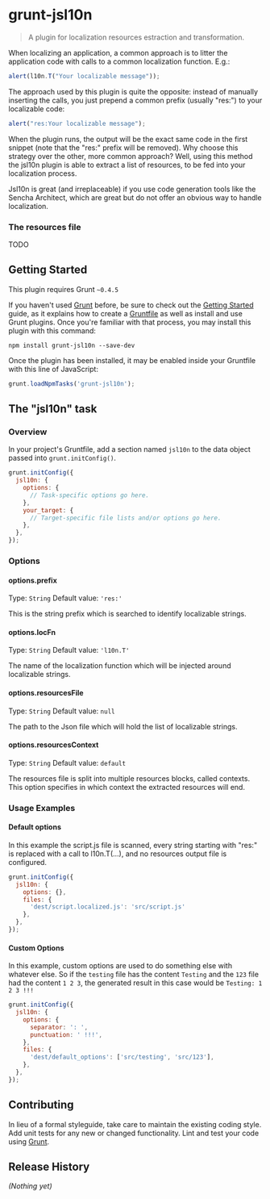 # grunt-jsl10n

> A plugin for localization resources estraction and transformation.

When localizing an application, a common approach is to litter the application code with calls to a common localization function. E.g.:

```js
alert(l10n.T("Your localizable message"));
```

The approach used by this plugin is quite the opposite: instead of manually inserting the calls, you just prepend a common prefix (usually "res:") to your localizable code:

```js
alert("res:Your localizable message");
```

When the plugin runs, the output will be the exact same code in the first snippet (note that the "res:" prefix will be removed).
Why choose this strategy over the other, more common approach? Well, using this method the jsl10n plugin is able to extract a list of resources, to be fed into your localization process.

Jsl10n is great (and irreplaceable) if you use code generation tools like the Sencha Architect, which are great but do not offer an obvious way to handle localization.

### The resources file
TODO

## Getting Started
This plugin requires Grunt `~0.4.5`

If you haven't used [Grunt](http://gruntjs.com/) before, be sure to check out the [Getting Started](http://gruntjs.com/getting-started) guide, as it explains how to create a [Gruntfile](http://gruntjs.com/sample-gruntfile) as well as install and use Grunt plugins. Once you're familiar with that process, you may install this plugin with this command:

```shell
npm install grunt-jsl10n --save-dev
```

Once the plugin has been installed, it may be enabled inside your Gruntfile with this line of JavaScript:

```js
grunt.loadNpmTasks('grunt-jsl10n');
```

## The "jsl10n" task

### Overview
In your project's Gruntfile, add a section named `jsl10n` to the data object passed into `grunt.initConfig()`.

```js
grunt.initConfig({
  jsl10n: {
    options: {
      // Task-specific options go here.
    },
    your_target: {
      // Target-specific file lists and/or options go here.
    },
  },
});
```

### Options

#### options.prefix
Type: `String`
Default value: `'res:'`

This is the string prefix which is searched to identify localizable strings.

#### options.locFn
Type: `String`
Default value: `'l10n.T'`

The name of the localization function which will be injected around localizable strings.

#### options.resourcesFile
Type: `String`
Default value: `null`

The path to the Json file which will hold the list of localizable strings.

#### options.resourcesContext
Type: `String`
Default value: `default`

The resources file is split into multiple resources blocks, called contexts. This option specifies in which context the extracted resources will end.

### Usage Examples

#### Default options
In this example the script.js file is scanned, every string starting with "res:" is replaced with a call to l10n.T(...), and no resources output file is configured.

```js
grunt.initConfig({
  jsl10n: {
    options: {},
    files: {
      'dest/script.localized.js': 'src/script.js'
    },
  },
});
```

#### Custom Options
In this example, custom options are used to do something else with whatever else. So if the `testing` file has the content `Testing` and the `123` file had the content `1 2 3`, the generated result in this case would be `Testing: 1 2 3 !!!`

```js
grunt.initConfig({
  jsl10n: {
    options: {
      separator: ': ',
      punctuation: ' !!!',
    },
    files: {
      'dest/default_options': ['src/testing', 'src/123'],
    },
  },
});
```

## Contributing
In lieu of a formal styleguide, take care to maintain the existing coding style. Add unit tests for any new or changed functionality. Lint and test your code using [Grunt](http://gruntjs.com/).

## Release History
_(Nothing yet)_
